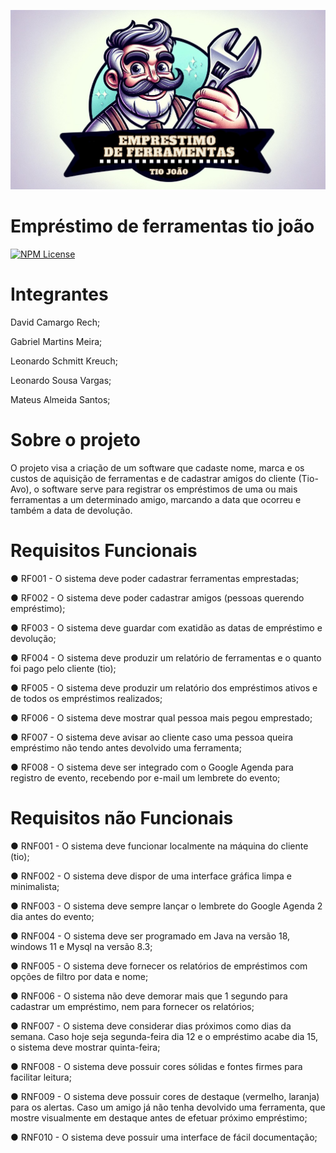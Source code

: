 ![](https://github.com/LeonardoSchmittK/a3prog-crud-ferramentas/blob/main/a3%20logo.jpeg)

# Empréstimo de ferramentas tio joão
[![NPM License](https://img.shields.io/npm/l/license)](https://github.com/LeonardoSchmittK/a3prog-crud-ferramentas/blob/main/LICENSE)
# Integrantes

David Camargo Rech;

Gabriel Martins Meira;

Leonardo Schmitt Kreuch;

Leonardo Sousa Vargas;

Mateus Almeida Santos;





# Sobre o projeto
O projeto visa a criação de um software que cadaste nome, marca e os custos de aquisição de ferramentas e de cadastrar amigos do cliente (Tio-Avo), o software serve para registrar os empréstimos de uma ou mais ferramentas a um determinado amigo, marcando a data que ocorreu e também a data de devolução. 



# Requisitos Funcionais
● RF001 - O sistema deve poder cadastrar ferramentas emprestadas;

● RF002 - O sistema deve poder cadastrar amigos (pessoas querendo empréstimo);

● RF003 - O sistema deve guardar com exatidão as datas de empréstimo e devolução;

● RF004 - O sistema deve produzir um relatório de ferramentas e o quanto foi pago
pelo cliente (tio);

● RF005 - O sistema deve produzir um relatório dos empréstimos ativos e de todos os
empréstimos realizados;

● RF006 - O sistema deve mostrar qual pessoa mais pegou emprestado;

● RF007 - O sistema deve avisar ao cliente caso uma pessoa queira empréstimo não
tendo antes devolvido uma ferramenta;

● RF008 - O sistema deve ser integrado com o Google Agenda para registro de
evento, recebendo por e-mail um lembrete do evento;

# Requisitos não Funcionais
● RNF001 - O sistema deve funcionar localmente na máquina do cliente (tio);

● RNF002 - O sistema deve dispor de uma interface gráfica limpa e minimalista;

● RNF003 - O sistema deve sempre lançar o lembrete do Google Agenda 2 dia antes
do evento;

● RNF004 - O sistema deve ser programado em Java na versão 18, windows 11 e Mysql na versão 8.3;

● RNF005 - O sistema deve fornecer os relatórios de empréstimos com opções de filtro
por data e nome;

● RNF006 - O sistema não deve demorar mais que 1 segundo para cadastrar um
empréstimo, nem para fornecer os relatórios;

● RNF007 - O sistema deve considerar dias próximos como dias da semana. Caso
hoje seja segunda-feira dia 12 e o empréstimo acabe dia 15, o sistema deve mostrar
quinta-feira;

● RNF008 - O sistema deve possuir cores sólidas e fontes firmes para facilitar leitura;

● RNF009 - O sistema deve possuir cores de destaque (vermelho, laranja) para os
alertas. Caso um amigo já não tenha devolvido uma ferramenta, que mostre
visualmente em destaque antes de efetuar próximo empréstimo;

● RNF010 - O sistema deve possuir uma interface de fácil documentação;


